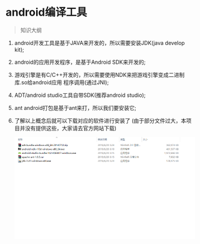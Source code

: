 # android编译工具

> 知识大纲
1. android开发工具是基于JAVA来开发的，所以需要安装JDK(java develop kit);
2. android的应用开发程序，是基于Android SDK来开发的;
3. 游戏引擎是有C/C++开发的，所以需要使用NDK来把游戏引擎变成二进制库.so给android应用
    程序调用(通过JNI);
4. ADT/android studio工具自带SDK(推荐android studio);
5. ant android打包是基于ant来打，所以我们要安装它;
6. 了解以上概念后就可以下载对应的软件进行安装了
    (由于部分文件过大，本项目并没有提供这些，大家请去官方网站下载)

    ![](./images/下载对应的软件.jpg)